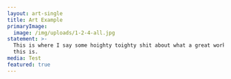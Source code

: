 ```yaml
---
layout: art-single
title: Art Example
primaryImage:
  image: /img/uploads/1-2-4-all.jpg
statement: >-
  This is where I say some hoighty toighty shit about what a great work of art
  this is.
media: Test
featured: true
---
```

